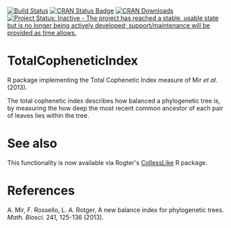 [![Build Status](https://travis-ci.org/ms609/tci.svg?branch=master)](https://travis-ci.org/ms609/tci)<!--
[![codecov](https://codecov.io/gh/ms609/tci/branch/master/graph/badge.svg)](https://codecov.io/gh/ms609/TreeSearch)-->
[![CRAN Status Badge](http://www.r-pkg.org/badges/version/TotalCopheneticIndex)](https://cran.r-project.org/package=TotalCopheneticIndex)
[![CRAN Downloads](http://cranlogs.r-pkg.org/badges/TotalCopheneticIndex)](https://cran.r-project.org/package=TotalCopheneticIndex)<!--
[![Research software impact](http://depsy.org/api/package/cran/TotalCopheneticIndex/badge.svg)](http://depsy.org/package/r/TotalCopheneticIndex)-->
[![Project Status: Inactive - The project has reached a stable, usable state but is no longer being actively developed; support/maintenance will be provided as time allows.](http://www.repostatus.org/badges/latest/inactive.svg)](http://www.repostatus.org/#inactive)

# TotalCopheneticIndex
R package implementing the Total Cophenetic Index measure of Mir _et al._ (2013).

The total cophenetic index describes how balanced a phylogenetic tree is,
by measuring the how deep the most recent common ancestor of each pair of leaves
lies within the tree.

# See also

This functionality is now available via Rogter's [CollessLike](https://github.com/LuciaRotger/CollessLike) R package.

# References

A. Mir, F. Rossello, L. A. Rotger, A new balance index for phylogenetic trees.
  _Math. Biosci._ 241, 125-136 (2013).
